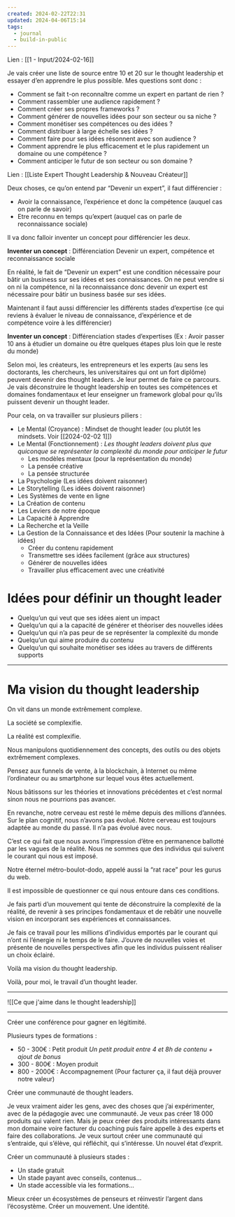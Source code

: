 ```yaml
---
created: 2024-02-22T22:31
updated: 2024-04-06T15:14
tags:
  - journal
  - build-in-public
---
```

Lien : [[1 - Input/2024-02-16]]

Je vais créer une liste de source entre 10 et 20 sur le thought leadership et essayer d’en apprendre le plus possible. Mes questions sont donc : 

- Comment se fait t-on reconnaître comme un expert en partant de rien ?
- Comment rassembler une audience rapidement ?
- Comment créer ses propres frameworks ?
- Comment générer de nouvelles idées pour son secteur ou sa niche ?
- Comment monétiser ses compétences ou des idées ?
- Comment distribuer à large échelle ses idées ?
- Comment faire pour ses idées résonnent avec son audience ?
- Comment apprendre le plus efficacement et le plus rapidement un domaine ou une compétence ?
- Comment anticiper le futur de son secteur ou son domaine ?

Lien : [[Liste Expert Thought Leadership & Nouveau Créateur]]

Deux choses, ce qu’on entend par “Devenir un expert”, il faut différencier : 

- Avoir la connaissance, l’expérience et donc la compétence (auquel cas on parle de savoir)
- Etre reconnu en temps qu’expert (auquel cas on parle de reconnaissance sociale)

Il va donc falloir inventer un concept pour différencier les deux.

**Inventer un concept** : Différenciation Devenir un expert, compétence et reconnaissance sociale

En réalité, le fait de “Devenir un expert” est une condition nécessaire pour bâtir un business sur ses idées et ses connaissances. On ne peut vendre si on ni la compétence, ni la reconnaissance donc devenir un expert est nécessaire pour bâtir un business basée sur ses idées. 

Maintenant il faut aussi différencier les différents stades d’expertise (ce qui reviens à évaluer le niveau de connaissance, d’expérience et de compétence voire à les différencier)

**Inventer un concept** : Différenciation stades d’expertises (Ex : Avoir passer 10 ans à étudier un domaine ou être quelques étapes plus loin que le reste du monde)

Selon moi, les créateurs, les entrepreneurs et les experts (au sens les doctorants, les chercheurs, les universitaires qui ont un fort diplôme) peuvent devenir des thought leaders. Je leur permet de faire ce parcours. Je vais déconstruire le thought leadership en toutes ses compétences et domaines fondamentaux et leur enseigner un framework global pour qu’ils puissent devenir un thought leader. 

Pour cela, on va travailler sur plusieurs piliers :

- Le Mental (Croyance) : Mindset de thought leader (ou plutôt les mindsets. Voir [[2024-02-02 1]])
- Le Mental (Fonctionnement) : 
*Les thought leaders doivent plus que quiconque se représenter la complexité du monde pour anticiper le futur*
	- Les modèles mentaux (pour la représentation du monde)
	- La pensée créative
	- La pensée structurée
- La Psychologie (Les idées doivent raisonner)
- Le Storytelling (Les idées doivent raisonner)
- Les Systèmes de vente en ligne
- La Création de contenu
- Les Leviers de notre époque
- La Capacité à Apprendre 
- La Recherche et la Veille
- La Gestion de la Connaissance et des Idées (Pour soutenir la machine à idées)
	- Créer du contenu rapidement
	- Transmettre ses idées facilement (grâce aux structures)
	- Générer de nouvelles idées
	- Travailler plus efficacement avec une créativité 

# Idées pour définir un thought leader

- Quelqu’un qui veut que ses idées aient un impact
- Quelqu’un qui a la capacité de générer et théoriser des nouvelles idées
- Quelqu’un qui n’a pas peur de se représenter la complexité du monde
- Quelqu’un qui aime produire du contenu
- Quelqu’un qui souhaite monétiser ses idées au travers de différents supports

---

# Ma vision du thought leadership

On vit dans un monde extrêmement complexe. 

La société se complexifie. 

La réalité est complexifie. 

Nous manipulons quotidiennement des concepts, des outils ou des objets extrêmement complexes. 

Pensez aux funnels de vente, à la blockchain, à Internet ou même l’ordinateur ou au smartphone sur lequel vous êtes actuellement. 

Nous bâtissons sur les théories et innovations précédentes et c’est normal sinon nous ne pourrions pas avancer.

En revanche, notre cerveau est resté le même depuis des millions d’années. Sur le plan cognitif, nous n’avons pas évolué. Notre cerveau est toujours adaptée au monde du passé. Il n’a pas évolué avec nous. 

C’est ce qui fait que nous avons l’impression d’être en permanence ballotté par les vagues de la réalité. Nous ne sommes que des individus qui suivent le courant qui nous est imposé. 

Notre éternel métro-boulot-dodo, appelé aussi la “rat race” pour les gurus du web. 

Il est impossible de questionner ce qui nous entoure dans ces conditions.

Je fais parti d’un mouvement qui tente de déconstruire la complexité de la réalité, de revenir à ses principes fondamentaux et de rebâtir une nouvelle vision en incorporant ses expériences et connaissances. 

Je fais ce travail pour les millions d’individus emportés par le courant qui n’ont ni l’énergie ni le temps de le faire. J’ouvre de nouvelles voies et présente de nouvelles perspectives afin que les individus puissent réaliser un choix éclairé.

Voilà ma vision du thought leadership.

Voilà, pour moi, le travail d’un thought leader.

---
![[Ce que j'aime dans le thought leadership]]

---
Créer une conférence pour gagner en légitimité.

Plusieurs types de formations : 

- 50 - 300€ : Petit produit
*Un petit produit entre 4 et 8h de contenu + ajout de bonus*
- 300 - 800€ : Moyen produit
- 800 - 2000€ : Accompagnement (Pour facturer ça, il faut déjà prouver notre valeur)

Créer une communauté de thought leaders. 

Je veux vraiment aider les gens, avec des choses que j’ai expérimenter, avec de la pédagogie avec une communauté. Je veux pas créer 18 000 produits qui valent rien. Mais je peux créer des produits intéressants dans mon domaine voire facturer du coaching puis faire appelle à des experts et faire des collaborations. Je veux surtout créer une communauté qui s’entraide, qui s’élève, qui réfléchit, qui s’intéresse. Un nouvel état d’exprit.

Créer un communauté à plusieurs stades : 

- Un stade gratuit
- Un stade payant avec conseils, contenus…
- Un stade accessible via les formations…

Mieux créer un écosystèmes de penseurs et réinvestir l’argent dans l’écosystème. Créer un mouvement. Une identité.
